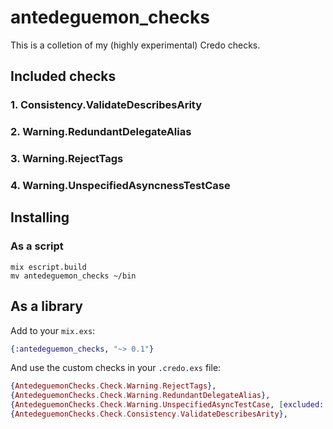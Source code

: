 # antedeguemon_checks

This is a colletion of my (highly experimental) Credo checks.

## Included checks

### 1. Consistency.ValidateDescribesArity

### 2. Warning.RedundantDelegateAlias

### 3. Warning.RejectTags

### 4. Warning.UnspecifiedAsyncnessTestCase

## Installing

### As a script

```
mix escript.build
mv antedeguemon_checks ~/bin
```

## As a library

Add to your `mix.exs`:
```elixir
{:antedeguemon_checks, "~> 0.1"}
```

And use the custom checks in your `.credo.exs` file:
```elixir
{AntedeguemonChecks.Check.Warning.RejectTags},
{AntedeguemonChecks.Check.Warning.RedundantDelegateAlias},
{AntedeguemonChecks.Check.Warning.UnspecifiedAsyncTestCase, [excluded: ["Credo.Test.Case"]]},
{AntedeguemonChecks.Check.Consistency.ValidateDescribesArity},
```
